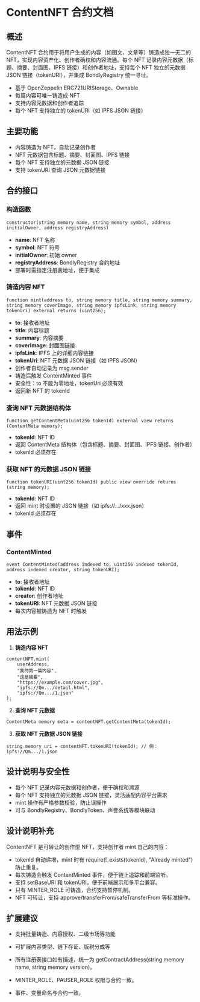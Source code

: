 # ContentNFT 合约文档

## 概述

ContentNFT 合约用于将用户生成的内容（如图文、文章等）铸造成独一无二的 NFT，实现内容资产化、创作者确权和内容流通。每个 NFT 记录内容元数据（标题、摘要、封面图、IPFS 链接）和创作者地址，支持每个 NFT 独立的元数据 JSON 链接（tokenURI），并集成 BondlyRegistry 统一寻址。

- 基于 OpenZeppelin ERC721URIStorage、Ownable
- 每篇内容可唯一铸造成 NFT
- 支持内容元数据和创作者追踪
- 每个 NFT 支持独立的 tokenURI（如 IPFS JSON 链接）

## 主要功能
- 内容铸造为 NFT，自动记录创作者
- NFT 元数据包含标题、摘要、封面图、IPFS 链接
- 每个 NFT 支持独立的元数据 JSON 链接
- 支持 tokenURI 查询 JSON 元数据链接

## 合约接口

### 构造函数
```solidity
constructor(string memory name, string memory symbol, address initialOwner, address registryAddress)
```
- **name**: NFT 名称
- **symbol**: NFT 符号
- **initialOwner**: 初始 owner
- **registryAddress**: BondlyRegistry 合约地址
- 部署时需指定注册表地址，便于集成

### 铸造内容 NFT
```solidity
function mint(address to, string memory title, string memory summary, string memory coverImage, string memory ipfsLink, string memory tokenUri) external returns (uint256);
```
- **to**: 接收者地址
- **title**: 内容标题
- **summary**: 内容摘要
- **coverImage**: 封面图链接
- **ipfsLink**: IPFS 上的详细内容链接
- **tokenUri**: NFT 元数据 JSON 链接（如 IPFS JSON）
- 创作者自动记录为 msg.sender
- 铸造后触发 ContentMinted 事件
- 安全性：to 不能为零地址，tokenUri 必须有效
- 返回新 NFT 的 tokenId

### 查询 NFT 元数据结构体
```solidity
function getContentMeta(uint256 tokenId) external view returns (ContentMeta memory);
```
- **tokenId**: NFT ID
- 返回 ContentMeta 结构体（包含标题、摘要、封面图、IPFS 链接、创作者）
- tokenId 必须存在

### 获取 NFT 的元数据 JSON 链接
```solidity
function tokenURI(uint256 tokenId) public view override returns (string memory);
```
- **tokenId**: NFT ID
- 返回 mint 时设置的 JSON 链接（如 ipfs://.../xxx.json）
- tokenId 必须存在

## 事件

### ContentMinted
```solidity
event ContentMinted(address indexed to, uint256 indexed tokenId, address indexed creator, string tokenURI);
```
- **to**: 接收者地址
- **tokenId**: NFT ID
- **creator**: 创作者地址
- **tokenURI**: NFT 元数据 JSON 链接
- 每次内容被铸造为 NFT 时触发

## 用法示例

1. **铸造内容 NFT**
```solidity
contentNFT.mint(
    userAddress,
    "我的第一篇内容",
    "这是摘要",
    "https://example.com/cover.jpg",
    "ipfs://Qm.../detail.html",
    "ipfs://Qm.../1.json"
);
```

2. **查询 NFT 元数据**
```solidity
ContentMeta memory meta = contentNFT.getContentMeta(tokenId);
```

3. **获取 NFT 元数据 JSON 链接**
```solidity
string memory uri = contentNFT.tokenURI(tokenId); // 例：ipfs://Qm.../1.json
```

## 设计说明与安全性
- 每个 NFT 记录内容元数据和创作者，便于确权和溯源
- 每个 NFT 支持独立的元数据 JSON 链接，灵活适配内容平台需求
- mint 操作有严格参数校验，防止误操作
- 可与 BondlyRegistry、BondlyToken、声誉系统等模块联动

## 设计说明补充
ContentNFT 是可转让的创作型 NFT，支持创作者 mint 自己的内容：
- tokenId 自动递增，mint 时有 require(!_exists(tokenId), "Already minted") 防止重复。
- 每次铸造会触发 ContentMinted 事件，便于链上追踪和前端监听。
- 支持 setBaseURI 和 tokenURI，便于前端展示和多平台兼容。
- 只有 MINTER_ROLE 可铸造，合约支持暂停机制。
- NFT 可转让，支持 approve/transferFrom/safeTransferFrom 等标准操作。

## 扩展建议
- 支持批量铸造、内容授权、二级市场等功能
- 可扩展内容类型、链下存证、版税分成等

- 所有注册表接口如有描述，统一为 getContractAddress(string memory name, string memory version)。
- MINTER_ROLE、PAUSER_ROLE 权限与合约一致。
- 事件、变量命名与合约一致。 